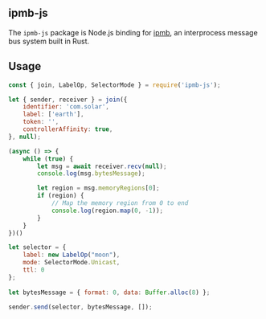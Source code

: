 ## ipmb-js

The `ipmb-js` package is Node.js binding for [ipmb](https://github.com/bytedance/ipmb), 
an interprocess message bus system built in Rust.

## Usage

```js
const { join, LabelOp, SelectorMode } = require('ipmb-js');

let { sender, receiver } = join({
    identifier: 'com.solar',
    label: ['earth'],
    token: '',
    controllerAffinity: true,
}, null);

(async () => {
    while (true) {
        let msg = await receiver.recv(null);
        console.log(msg.bytesMessage);

        let region = msg.memoryRegions[0];
        if (region) {
            // Map the memory region from 0 to end
            console.log(region.map(0, -1));
        }
    }
})()

let selector = { 
    label: new LabelOp("moon"), 
    mode: SelectorMode.Unicast, 
    ttl: 0 
};
    
let bytesMessage = { format: 0, data: Buffer.alloc(8) };

sender.send(selector, bytesMessage, []);

```